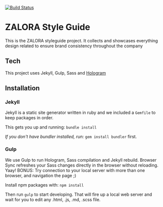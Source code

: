 [![Build Status](https://travis-ci.org/zalora/styleguide.svg)](https://travis-ci.org/zalora/styleguide)

ZALORA Style Guide
===========================

This is the ZALORA styleguide project. It collects and showcases everything design related to ensure brand consistency throughout the company

## Tech

This project uses Jekyll, Gulp, Sass and [Hologram](https://github.com/trulia/hologram)

## Installation

### Jekyll

Jekyll is a static site generator written in ruby and we included a `Gemfile` to keep packages in order.

This gets you up and running: ```bundle install```

*If you don't have bundler installed, run:* ```gem install bundler``` first.

### Gulp

We use Gulp to run Hologram, Sass compilation and Jekyll rebuild. Browser Sync refreshes your Sass changes directly in the browser without reloading. Yaay! BONUS: Try connection to your local server with more than one browser, and navigation the page ;)

Install npm packages with: ```npm install```

Then run ```gulp``` to start developing. That will fire up a local web server and wait for you to edit any .html, .js, .md, .scss file.
